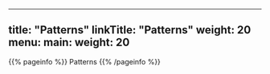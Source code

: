 
---
title: "Patterns"
linkTitle: "Patterns"
weight: 20
menu:
  main:
    weight: 20
---

{{% pageinfo %}}
Patterns
{{% /pageinfo %}}
